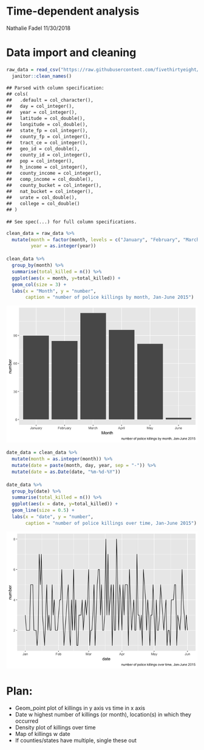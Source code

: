 Time-dependent analysis
================
Nathalie Fadel
11/30/2018

Data import and cleaning
========================

``` r
raw_data = read_csv("https://raw.githubusercontent.com/fivethirtyeight/data/master/police-killings/police_killings.csv") %>%
  janitor::clean_names()
```

    ## Parsed with column specification:
    ## cols(
    ##   .default = col_character(),
    ##   day = col_integer(),
    ##   year = col_integer(),
    ##   latitude = col_double(),
    ##   longitude = col_double(),
    ##   state_fp = col_integer(),
    ##   county_fp = col_integer(),
    ##   tract_ce = col_integer(),
    ##   geo_id = col_double(),
    ##   county_id = col_integer(),
    ##   pop = col_integer(),
    ##   h_income = col_integer(),
    ##   county_income = col_integer(),
    ##   comp_income = col_double(),
    ##   county_bucket = col_integer(),
    ##   nat_bucket = col_integer(),
    ##   urate = col_double(),
    ##   college = col_double()
    ## )

    ## See spec(...) for full column specifications.

``` r
clean_data = raw_data %>%
  mutate(month = factor(month, levels = c("January", "February", "March", "April", "May", "June", "July", "August", "September", "October", "November", "December")),
         year = as.integer(year))

clean_data %>%
  group_by(month) %>%
  summarise(total_killed = n()) %>%
  ggplot(aes(x = month, y=total_killed)) +
  geom_col(size = 3) +
  labs(x = "Month", y = "number", 
       caption = "number of police killings by month, Jan-June 2015") 
```

![](Time-dependent_analysis_files/figure-markdown_github/unnamed-chunk-1-1.png)

``` r
date_data = clean_data %>%
  mutate(month = as.integer(month)) %>%
  mutate(date = paste(month, day, year, sep = "-")) %>%
  mutate(date = as.Date(date, "%m-%d-%Y"))

date_data %>%
  group_by(date) %>%
  summarise(total_killed = n()) %>%
  ggplot(aes(x = date, y=total_killed)) +
  geom_line(size = 0.5) +
  labs(x = "date", y = "number", 
       caption = "number of police killings over time, Jan-June 2015")
```

![](Time-dependent_analysis_files/figure-markdown_github/unnamed-chunk-1-2.png)

Plan:
=====

-   Geom\_point plot of killings in y axis vs time in x axis
-   Date w highest number of killings (or month), location(s) in which they occurred
-   Density plot of killings over time
-   Map of killings w date
-   If counties/states have multiple, single these out
